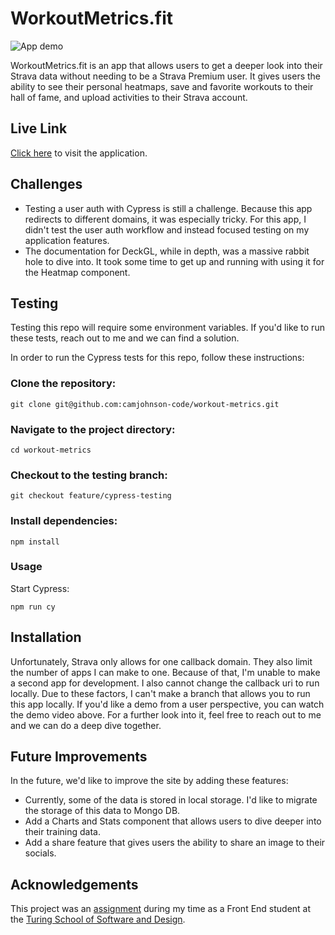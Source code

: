 # WorkoutMetrics.fit

![App demo](https://media.giphy.com/media/v1.Y2lkPTc5MGI3NjExN2M5bXptZjUxZHZrMWMwaXZzbWZ4cjAyZWU0YjM3d2Iwa3Z6MTNmdCZlcD12MV9pbnRlcm5hbF9naWZfYnlfaWQmY3Q9Zw/SpEfEUsc764OndqcD2/giphy.gif)

WorkoutMetrics.fit is an app that allows users to get a deeper look into their Strava data without needing to be a Strava Premium user. It gives users the ability to see their personal heatmaps, save and favorite workouts to their hall of fame, and upload activities to their Strava account.

## Live Link

[Click here](https://workout-metrics.vercel.app/) to visit the application.

## Challenges

- Testing a user auth with Cypress is still a challenge. Because this app redirects to different domains, it was especially tricky. For this app, I didn't test the user auth workflow and instead focused testing on my application features. 
- The documentation for DeckGL, while in depth, was a massive rabbit hole to dive into. It took some time to get up and running with using it for the Heatmap component.

## Testing

Testing this repo will require some environment variables. If you'd like to run these tests, reach out to me and we can find a solution. 

In order to run the Cypress tests for this repo, follow these instructions: 

### Clone the repository:

`git clone git@github.com:camjohnson-code/workout-metrics.git`

### Navigate to the project directory:

`cd workout-metrics`

### Checkout to the testing branch:

`git checkout feature/cypress-testing`

### Install dependencies:

`npm install`

### Usage

Start Cypress:

`npm run cy`

## Installation

Unfortunately, Strava only allows for one callback domain. They also limit the number of apps I can make to one. Because of that, I'm unable to make a second app for development. I also cannot change the callback uri to run locally. Due to these factors, I can't make a branch that allows you to run this app locally. If you'd like a demo from a user perspective, you can watch the demo video above. For a further look into it, feel free to reach out to me and we can do a deep dive together.

## Future Improvements

In the future, we'd like to improve the site by adding these features:

- Currently, some of the data is stored in local storage. I'd like to migrate the storage of this data to Mongo DB.
- Add a Charts and Stats component that allows users to dive deeper into their training data.
- Add a share feature that gives users the ability to share an image to their socials. 

## Acknowledgements

This project was an [assignment](https://frontend.turing.edu/projects/module-3/showcase.html) during my time as a Front End student at the [Turing School of Software and Design](https://turing.edu/).
